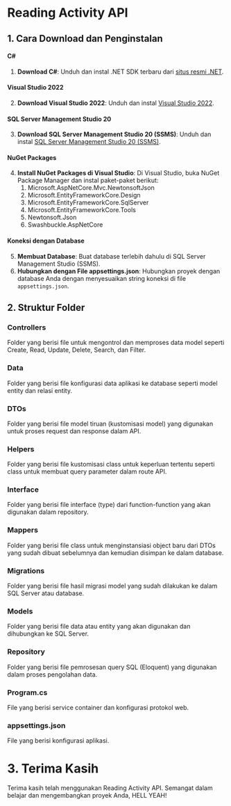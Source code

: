 # Reading Activity API

## 1. Cara Download dan Penginstalan

#### C#

1. **Download C#**: Unduh dan instal .NET SDK terbaru dari [situs resmi .NET](https://dotnet.microsoft.com/download).
   
#### Visual Studio 2022

2. **Download Visual Studio 2022**: Unduh dan instal [Visual Studio 2022](https://visualstudio.microsoft.com/vs/).
   
#### SQL Server Management Studio 20

3. **Download SQL Server Management Studio 20 (SSMS)**: Unduh dan instal [SQL Server Management Studio 20 (SSMS)](https://docs.microsoft.com/en-us/sql/ssms/download-sql-server-management-studio-ssms).

#### NuGet Packages

4. **Install NuGet Packages di Visual Studio**: Di Visual Studio, buka NuGet Package Manager dan instal paket-paket berikut:
   1. Microsoft.AspNetCore.Mvc.NewtonsoftJson
   2. Microsoft.EntityFrameworkCore.Design
   3. Microsoft.EntityFrameworkCore.SqlServer
   4. Microsoft.EntityFrameworkCore.Tools
   5. Newtonsoft.Json
   6. Swashbuckle.AspNetCore

#### Koneksi dengan Database

5. **Membuat Database**: Buat database terlebih dahulu di SQL Server Management Studio (SSMS).
6. **Hubungkan dengan File appsettings.json**: Hubungkan proyek dengan database Anda dengan menyesuaikan string koneksi di file `appsettings.json`.

## 2. Struktur Folder

### Controllers
Folder yang berisi file untuk mengontrol dan memproses data model seperti Create, Read, Update, Delete, Search, dan Filter.

### Data
Folder yang berisi file konfigurasi data aplikasi ke database seperti model entity dan relasi entity.

### DTOs
Folder yang berisi file model tiruan (kustomisasi model) yang digunakan untuk proses request dan response dalam API.

### Helpers
Folder yang berisi file kustomisasi class untuk keperluan tertentu seperti class untuk membuat query parameter dalam route API.

### Interface
Folder yang berisi file interface (type) dari function-function yang akan digunakan dalam repository.

### Mappers
Folder yang berisi file class untuk menginstansiasi object baru dari DTOs yang sudah dibuat sebelumnya dan kemudian disimpan ke dalam database.

### Migrations
Folder yang berisi file hasil migrasi model yang sudah dilakukan ke dalam SQL Server atau database.

### Models
Folder yang berisi file data atau entity yang akan digunakan dan dihubungkan ke SQL Server.

### Repository
Folder yang berisi file pemrosesan query SQL (Eloquent) yang digunakan dalam proses pengolahan data.

### Program.cs
File yang berisi service container dan konfigurasi protokol web.

### appsettings.json
File yang berisi konfigurasi aplikasi.

# 3. Terima Kasih
Terima kasih telah menggunakan Reading Activity API. Semangat dalam belajar dan mengembangkan proyek Anda, HELL YEAH!